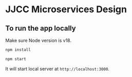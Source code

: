 # JJCC Microservices Design

## To run the app locally

Make sure Node version is v18.

```bash
npm install

npm start
```

It will start local server at `http://localhost:3000`.


